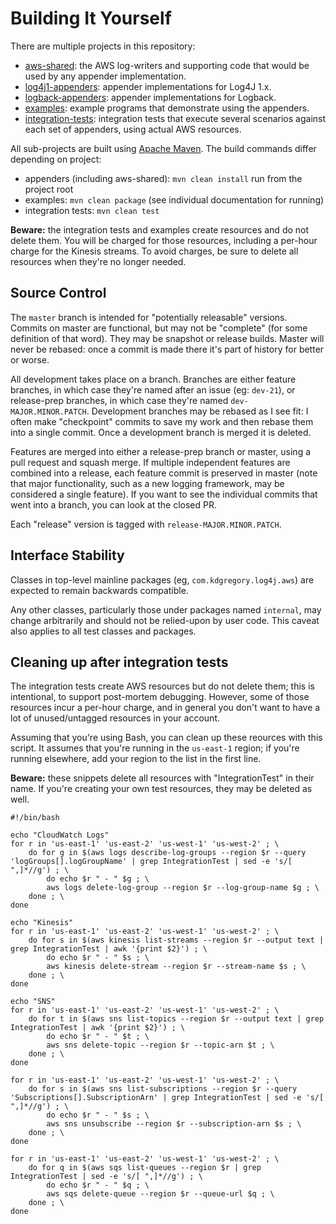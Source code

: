 # Building It Yourself

There are multiple projects in this repository:

* [aws-shared](../aws-shared): the AWS log-writers and supporting code that would be
  used by any appender implementation.
* [log4j1-appenders](../log4j1-appenders): appender implementations for Log4J 1.x.
* [logback-appenders](../logback-appenders): appender implementations for Logback.
* [examples](../examples): example programs that demonstrate using the appenders.
* [integration-tests](../integration-tests): integration tests that execute several
  scenarios against each set of appenders, using actual AWS resources.

All sub-projects are built using [Apache Maven](http://maven.apache.org/). The build commands
differ depending on project:

* appenders (including aws-shared): `mvn clean install` run from the project root
* examples: `mvn clean package` (see individual documentation for running)
* integration tests: `mvn clean test`

**Beware:** the integration tests and examples create resources and do not delete them. You
will be charged for those resources, including a per-hour charge for the Kinesis streams.
To avoid charges, be sure to delete all resources when they're no longer needed.


## Source Control

The `master` branch is intended for "potentially releasable" versions. Commits on master
are functional, but may not be "complete" (for some definition of that word). They may be
snapshot or release builds. Master will never be rebased: once a commit is made there it's
part of history for better or worse.

All development takes place on a branch. Branches are either feature branches, in which
case they're named after an issue (eg: `dev-21`), or release-prep branches, in which case
they're named `dev-MAJOR.MINOR.PATCH`. Development branches may be rebased as I see fit:
I often make "checkpoint" commits to save my work and then rebase them into a single commit.
Once a development branch is merged it is deleted.

Features are merged into either a release-prep branch or master, using a pull request and
squash merge. If multiple independent features are combined into a release, each feature
commit is preserved in master (note that major functionality, such as a new logging framework,
may be considered a single feature). If you want to see the individual commits that went into
a branch, you can look at the closed PR.

Each "release" version is tagged with `release-MAJOR.MINOR.PATCH`.


## Interface Stability

Classes in top-level mainline packages (eg, `com.kdgregory.log4j.aws`) are expected to remain
backwards compatible.

Any other classes, particularly those under packages named `internal`, may change arbitrarily
and should not be relied-upon by user code. This caveat also applies to all test classes and
packages.


## Cleaning up after integration tests

The integration tests create AWS resources but do not delete them; this is intentional, to
support post-mortem debugging. However, some of those resources incur a per-hour charge,
and in general you don't want to have a lot of unused/untagged resources in your account.

Assuming that you're using Bash, you can clean up these reources with this script. It
assumes that you're running in the `us-east-1` region; if you're running elsewhere,
add your region to the list in the first line.

**Beware:** these snippets delete all resources with "IntegrationTest" in their name.
If you're creating your own test resources, they may be deleted as well.

```
#!/bin/bash

echo "CloudWatch Logs"
for r in 'us-east-1' 'us-east-2' 'us-west-1' 'us-west-2' ; \
    do for g in $(aws logs describe-log-groups --region $r --query 'logGroups[].logGroupName' | grep IntegrationTest | sed -e 's/[ ",]*//g') ; \
        do echo $r " - " $g ; \
        aws logs delete-log-group --region $r --log-group-name $g ; \
    done ; \
done

echo "Kinesis"
for r in 'us-east-1' 'us-east-2' 'us-west-1' 'us-west-2' ; \
    do for s in $(aws kinesis list-streams --region $r --output text | grep IntegrationTest | awk '{print $2}') ; \
        do echo $r " - " $s ; \
        aws kinesis delete-stream --region $r --stream-name $s ; \
    done ; \
done

echo "SNS"
for r in 'us-east-1' 'us-east-2' 'us-west-1' 'us-west-2' ; \
    do for t in $(aws sns list-topics --region $r --output text | grep IntegrationTest | awk '{print $2}') ; \
        do echo $r " - " $t ; \
        aws sns delete-topic --region $r --topic-arn $t ; \
    done ; \
done

for r in 'us-east-1' 'us-east-2' 'us-west-1' 'us-west-2' ; \
    do for s in $(aws sns list-subscriptions --region $r --query 'Subscriptions[].SubscriptionArn' | grep IntegrationTest | sed -e 's/[ ",]*//g') ; \
        do echo $r " - " $s ; \
        aws sns unsubscribe --region $r --subscription-arn $s ; \
    done ; \
done

for r in 'us-east-1' 'us-east-2' 'us-west-1' 'us-west-2' ; \
    do for q in $(aws sqs list-queues --region $r | grep IntegrationTest | sed -e 's/[ ",]*//g') ; \
        do echo $r " - " $q ; \
        aws sqs delete-queue --region $r --queue-url $q ; \
    done ; \
done
```

